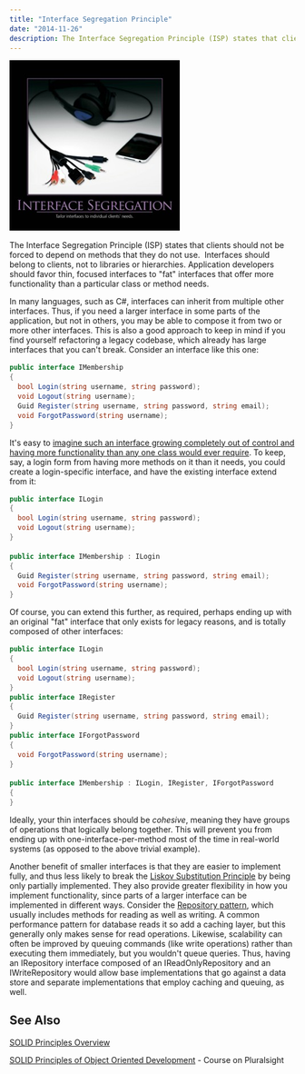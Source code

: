 ```yaml
---
title: "Interface Segregation Principle"
date: "2014-11-26"
description: The Interface Segregation Principle (ISP) states that clients should not be forced to depend on methods that they do not use.
---
```


![InterfaceSegregation](images/InterfaceSegregation-300x300.jpg)

The Interface Segregation Principle (ISP) states that clients should not be forced to depend on methods that they do not use.  Interfaces should belong to clients, not to libraries or hierarchies. Application developers should favor thin, focused interfaces to "fat" interfaces that offer more functionality than a particular class or method needs.

In many languages, such as C#, interfaces can inherit from multiple other interfaces. Thus, if you need a larger interface in some parts of the application, but not in others, you may be able to compose it from two or more other interfaces. This is also a good approach to keep in mind if you find yourself refactoring a legacy codebase, which already has large interfaces that you can't break. Consider an interface like this one:

```csharp lineNumbers=true
public interface IMembership
{
  bool Login(string username, string password);
  void Logout(string username);
  Guid Register(string username, string password, string email);
  void ForgotPassword(string username);
}
```

It's easy to [imagine such an interface growing completely out of control and having more functionality than any one class would ever require](https://msdn.microsoft.com/en-us/library/system.web.security.membershipprovider(v=vs.110).aspx). To keep, say, a login form from having more methods on it than it needs, you could create a login-specific interface, and have the existing interface extend from it:

```csharp lineNumbers=true
public interface ILogin
{
  bool Login(string username, string password);
  void Logout(string username);
}

public interface IMembership : ILogin
{
  Guid Register(string username, string password, string email);
  void ForgotPassword(string username);
}
```

Of course, you can extend this further, as required, perhaps ending up with an original "fat" interface that only exists for legacy reasons, and is totally composed of other interfaces:

```csharp lineNumbers=true
public interface ILogin
{
  bool Login(string username, string password);
  void Logout(string username);
}
public interface IRegister
{
  Guid Register(string username, string password, string email);
}
public interface IForgotPassword
{
  void ForgotPassword(string username);
}

public interface IMembership : ILogin, IRegister, IForgotPassword
{
}
```

Ideally, your thin interfaces should be _cohesive_, meaning they have groups of operations that logically belong together. This will prevent you from ending up with one-interface-per-method most of the time in real-world systems (as opposed to the above trivial example).

Another benefit of smaller interfaces is that they are easier to implement fully, and thus less likely to break the [Liskov Substitution Principle](/liskov-substitution-principle/) by being only partially implemented. They also provide greater flexibility in how you implement functionality, since parts of a larger interface can be implemented in different ways. Consider the [Repository pattern](/repository-pattern/), which usually includes methods for reading as well as writing. A common performance pattern for database reads it so add a caching layer, but this generally only makes sense for read operations. Likewise, scalability can often be improved by queuing commands (like write operations) rather than executing them immediately, but you wouldn't queue queries. Thus, having an IRepository interface composed of an IReadOnlyRepository and an IWriteRepository would allow base implementations that go against a data store and separate implementations that employ caching and queuing, as well.

## See Also

[SOLID Principles Overview](/solid/)

[SOLID Principles of Object Oriented Development](http://bit.ly/solid-smith) - Course on Pluralsight
